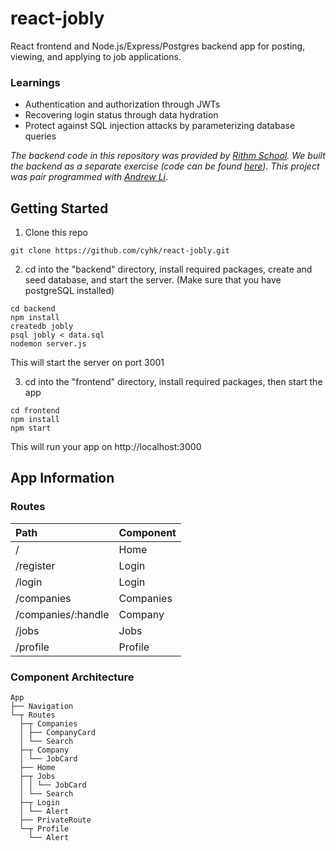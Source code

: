 # react-jobly
React frontend and Node.js/Express/Postgres backend app for posting, viewing, and applying to job applications.

### Learnings
* Authentication and authorization through JWTs
* Recovering login status through data hydration
* Protect against SQL injection attacks by parameterizing database queries

_The backend code in this repository was provided by [Rithm School](https://www.rithmschool.com/). We built the backend as a separate exercise (code can be found [here](https://github.com/cyhk/jobly)). This project was pair programmed with [Andrew Li](https://github.com/andrewsli)_.

## Getting Started

1. Clone this repo 
```
git clone https://github.com/cyhk/react-jobly.git
```
2. cd into the "backend" directory, install required packages, create and seed database, and start the server. (Make sure that you have postgreSQL installed)
```
cd backend
npm install
createdb jobly
psql jobly < data.sql
nodemon server.js 
```
This will start the server on port 3001

3. cd into the "frontend" directory, install required packages, then start the app
```
cd frontend
npm install
npm start
```

This will run your app on http://localhost:3000 

<!-- 
## Running Tests (once we write/fix them)

```
createdb jobly-test
cd backend
jest

cd frontend
npm test
```
-->

## App Information

### Routes
|Path | Component |
| :--- | :--- |
| / | Home  |
| /register  | Login  |
| /login  | Login  |
| /companies  | Companies  |
| /companies/:handle  | Company  |
| /jobs  | Jobs |
| /profile | Profile  |


### Component Architecture
```
App
├── Navigation
└─┬ Routes
  ├─┬ Companies
  │ ├── CompanyCard
  │ └── Search
  ├─┬ Company
  │ └── JobCard
  ├── Home
  ├─┬ Jobs
  │ │ └── JobCard
  │ └── Search
  ├─┬ Login
  │ └── Alert
  ├── PrivateRoute
  └─┬ Profile
    └── Alert
```

